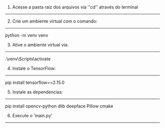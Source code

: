 1. Acesse a pasta raiz dos arquivos via ''cd'' através do terminal
---

2. Crie um ambiente virtual com o comando:
---
python -m venv venv


3. Ative o ambiente virtual via:
---
.\venv\Scripts\activate


4. Instale o TensorFlow:
---
pip install tensorflow==2.15.0


5. Instale as dependencias:
---
pip install opencv-python dlib deepface Pillow cmake


6. Execute o 'main.py'
---
